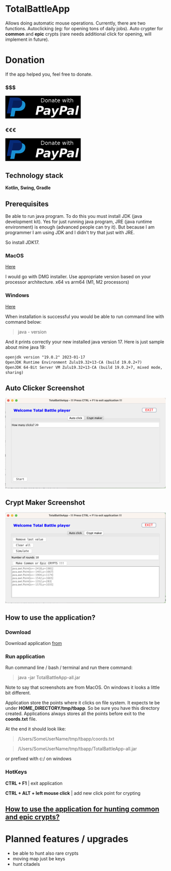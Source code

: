 # TotalBattleApp
Allows doing automatic mouse operations. Currently, there are two functions. Autoclicking (eg: for opening tons of daily jobs). Auto crypter for **common** and **epic** crypts (rare needs additional click for opening, will implement in future).

# Donation

If the app helped you, feel free to donate.

### $$$

[![Donate with PayPal USD](pic/pp.png)](https://www.paypal.com/donate/?hosted_button_id=Z9RYF3N2UTQWQ)

### €€€

[![Donate with PayPal USD](pic/pp.png)](https://www.paypal.com/donate/?hosted_button_id=GQTGJMF2CR592)

## Technology stack
**Kotlin, Swing, Gradle** 

## Prerequisites
Be able to run java program. To do this you must install JDK (java development kit). Yes for just running java program, JRE (java runtime environment) is enough (advanced people can try it). But because I am programmer I am using JDK and I didn't try that just with JRE.

So install JDK17. 

### MacOS

[Here](https://www.oracle.com/java/technologies/downloads/#jdk17-mac)

I would go with DMG installer. Use appropriate version based on your processor architecture. x64 vs arm64 (M1, M2 processors)

### Windows
[Here](https://www.oracle.com/java/technologies/downloads/#jdk17-windows)

When installation is successful you would be able to run command line with command below:
> java - version

And it prints correctly your new installed java version 17. Here is just sample about mine java 19:
```
openjdk version "19.0.2" 2023-01-17
OpenJDK Runtime Environment Zulu19.32+13-CA (build 19.0.2+7)
OpenJDK 64-Bit Server VM Zulu19.32+13-CA (build 19.0.2+7, mixed mode, sharing)
```

## Auto Clicker Screenshot
![Alt text](pic/auto-clicker.png)

## Crypt Maker Screenshot
![Alt text](pic/crypter.png)

## How to use the application?

### Download

Download application [from](https://github.com/wondris009/auto-clicker/tree/main/downloads)

### Run application
Run command line / bash / terminal and run there command:
> java -jar TotalBattleApp-all.jar

Note to say that screenshots are from MacOS. On windows it looks a little bit different.

Application store the points where it clicks on file system. It expects te be under **HOME_DIRECTORY/tmp/tbapp**. So be sure you have this directory created. Applications always stores all the points before exit to the **coords.txt** file.

At the end it should look like:

> /Users/SomeUserName/tmp/tbapp/coords.txt

> /Users/SomeUserName/tmp/tbapp/TotalBattleApp-all.jar

or prefixed with c:/ on windows

### HotKeys

**CTRL + F1** | exit application

**CTRL + ALT + left mouse click** | add new click point for crypting

## [How to use the application for hunting common and epic crypts?](https://github.com/wondris009/auto-clicker/wiki/Crypt-hunter)

# Planned features / upgrades
* be able to hunt also rare crypts
* moving map just be keys
* hunt citadels